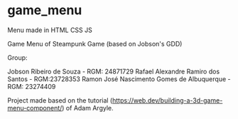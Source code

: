 # game_menu
 Menu made in HTML CSS JS

Game Menu of Steampunk Game (based on Jobson's GDD)

Group:

Jobson Ribeiro de Souza - RGM: 24871729
Rafael Alexandre Ramiro dos Santos - RGM:23728353 
Ramon José Nascimento Gomes de Albuquerque - RGM: 23274409 


Project made based on the tutorial (https://web.dev/building-a-3d-game-menu-component/) of Adam Argyle.
